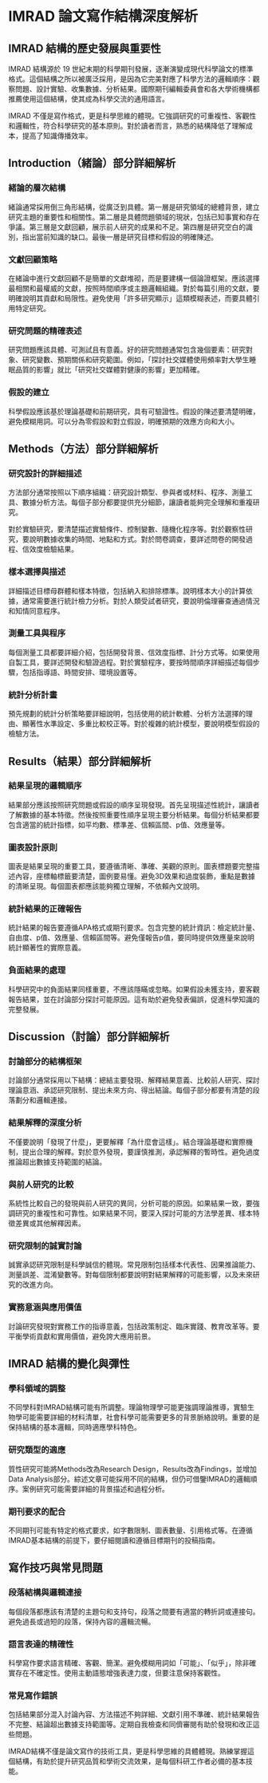 # IMRAD 論文寫作結構深度解析

## IMRAD 結構的歷史發展與重要性

IMRAD 結構源於 19 世紀末期的科學期刊發展，逐漸演變成現代科學論文的標準格式。這個結構之所以被廣泛採用，是因為它完美對應了科學方法的邏輯順序：觀察問題、設計實驗、收集數據、分析結果。國際期刊編輯委員會和各大學術機構都推薦使用這個結構，使其成為科學交流的通用語言。

IMRAD 不僅是寫作格式，更是科學思維的體現。它強調研究的可重複性、客觀性和邏輯性，符合科學研究的基本原則。對於讀者而言，熟悉的結構降低了理解成本，提高了知識傳播效率。

## Introduction（緒論）部分詳細解析

### 緒論的層次結構

緒論通常採用倒三角形結構，從廣泛到具體。第一層是研究領域的總體背景，建立研究主題的重要性和相關性。第二層是具體問題領域的現狀，包括已知事實和存在爭議。第三層是文獻回顧，展示前人研究的成果和不足。第四層是研究空白的識別，指出當前知識的缺口。最後一層是研究目標和假設的明確陳述。

### 文獻回顧策略

在緒論中進行文獻回顧不是簡單的文獻堆砌，而是要建構一個論證框架。應該選擇最相關和最權威的文獻，按照時間順序或主題邏輯組織。對於每篇引用的文獻，要明確說明其貢獻和局限性。避免使用「許多研究顯示」這類模糊表述，而要具體引用特定研究。

### 研究問題的精確表述

研究問題應該具體、可測試且有意義。好的研究問題通常包含幾個要素：研究對象、研究變數、預期關係和研究範圍。例如，「探討社交媒體使用頻率對大學生睡眠品質的影響」就比「研究社交媒體對健康的影響」更加精確。

### 假設的建立

科學假設應該基於理論基礎和前期研究，具有可驗證性。假設的陳述要清楚明確，避免模糊用詞。可以分為零假設和對立假設，明確預期的效應方向和大小。

## Methods（方法）部分詳細解析

### 研究設計的詳細描述

方法部分通常按照以下順序組織：研究設計類型、參與者或材料、程序、測量工具、數據分析方法。每個子部分都要提供充分細節，讓讀者能夠完全理解和重複研究。

對於實驗研究，要清楚描述實驗條件、控制變數、隨機化程序等。對於觀察性研究，要說明數據收集的時間、地點和方式。對於問卷調查，要詳述問卷的開發過程、信效度檢驗結果。

### 樣本選擇與描述

詳細描述目標母群體和樣本特徵，包括納入和排除標準。說明樣本大小的計算依據，通常需要進行統計檢力分析。對於人類受試者研究，要說明倫理審查通過情況和知情同意程序。

### 測量工具與程序

每個測量工具都要詳細介紹，包括開發背景、信效度指標、計分方式等。如果使用自製工具，要詳述開發和驗證過程。對於實驗程序，要按時間順序詳細描述每個步驟，包括指導語、時間安排、環境設置等。

### 統計分析計畫

預先規劃的統計分析策略要詳細說明，包括使用的統計軟體、分析方法選擇的理由、顯著性水準設定、多重比較校正等。對於複雜的統計模型，要說明模型假設的檢驗方法。

## Results（結果）部分詳細解析

### 結果呈現的邏輯順序

結果部分應該按照研究問題或假設的順序呈現發現。首先呈現描述性統計，讓讀者了解數據的基本特徵。然後按照重要性順序呈現主要分析結果。每個分析結果都要包含適當的統計指標，如平均數、標準差、信賴區間、p值、效應量等。

### 圖表設計原則

圖表是結果呈現的重要工具，要遵循清晰、準確、美觀的原則。圖表標題要完整描述內容，座標軸標籤要清楚，圖例要易懂。避免3D效果和過度裝飾，重點是數據的清晰呈現。每個圖表都應該能夠獨立理解，不依賴內文說明。

### 統計結果的正確報告

統計結果的報告要遵循APA格式或期刊要求。包含完整的統計資訊：檢定統計量、自由度、p值、效應量、信賴區間等。避免僅報告p值，要同時提供效應量來說明統計顯著性的實際意義。

### 負面結果的處理

科學研究中的負面結果同樣重要，不應該隱瞞或忽略。如果假設未獲支持，要客觀報告結果，並在討論部分探討可能原因。這有助於避免發表偏誤，促進科學知識的完整發展。

## Discussion（討論）部分詳細解析

### 討論部分的結構框架

討論部分通常採用以下結構：總結主要發現、解釋結果意義、比較前人研究、探討理論意涵、承認研究限制、提出未來方向、得出結論。每個子部分都要有清楚的段落劃分和邏輯連接。

### 結果解釋的深度分析

不僅要說明「發現了什麼」，更要解釋「為什麼會這樣」。結合理論基礎和實際機制，提出合理的解釋。對於意外發現，要謹慎推測，承認解釋的暫時性。避免過度推論超出數據支持範圍的結論。

### 與前人研究的比較

系統性比較自己的發現與前人研究的異同，分析可能的原因。如果結果一致，要強調研究的重複性和可靠性。如果結果不同，要深入探討可能的方法學差異、樣本特徵差異或其他解釋因素。

### 研究限制的誠實討論

誠實承認研究限制是科學誠信的體現。常見限制包括樣本代表性、因果推論能力、測量誤差、混淆變數等。對每個限制都要說明對結果解釋的可能影響，以及未來研究的改進方向。

### 實務意涵與應用價值

討論研究發現對實務工作的指導意義，包括政策制定、臨床實踐、教育改革等。要平衡學術貢獻和實用價值，避免誇大應用前景。

## IMRAD 結構的變化與彈性

### 學科領域的調整

不同學科對IMRAD結構可能有所調整。理論物理學可能更強調理論推導，實驗生物學可能需要詳細的材料清單，社會科學可能需要更多的背景脈絡說明。重要的是保持結構的基本邏輯，同時適應學科特色。

### 研究類型的適應

質性研究可能將Methods改為Research Design，Results改為Findings，並增加Data Analysis部分。綜述文章可能採用不同的結構，但仍可借鑒IMRAD的邏輯順序。案例研究可能需要詳細的背景描述和過程分析。

### 期刊要求的配合

不同期刊可能有特定的格式要求，如字數限制、圖表數量、引用格式等。在遵循IMRAD基本結構的前提下，要仔細閱讀和遵循目標期刊的投稿指南。

## 寫作技巧與常見問題

### 段落結構與邏輯連接

每個段落都應該有清楚的主題句和支持句，段落之間要有適當的轉折詞或連接句。避免過長或過短的段落，保持內容的邏輯流暢。

### 語言表達的精確性

科學寫作要求語言精確、客觀、簡潔。避免模糊用詞如「可能」、「似乎」，除非確實存在不確定性。使用主動語態增強表達力度，但要注意保持客觀性。

### 常見寫作錯誤

包括結果部分混入討論內容、方法描述不夠詳細、文獻引用不準確、統計結果報告不完整、結論超出數據支持範圍等。定期自我檢查和同儕審閱有助於發現和改正這些問題。

IMRAD結構不僅是論文寫作的技術工具，更是科學思維的具體體現。熟練掌握這個結構，有助於提升研究品質和學術交流效果，是每個科研工作者必備的基本技能。